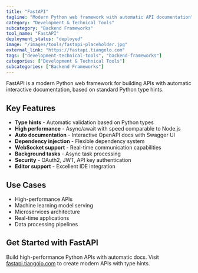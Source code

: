 ```yaml
---
title: "FastAPI"
tagline: "Modern Python web framework with automatic API documentation"
category: "Development & Technical Tools"
subcategory: "Backend Frameworks"
tool_name: "FastAPI"
deployment_status: "deployed"
image: "/images/tools/fastapi-placeholder.jpg"
external_link: "https://fastapi.tiangolo.com"
tags: ["development-technical-tools", "backend-frameworks"]
categories: ["Development & Technical Tools"]
subcategories: ["Backend Frameworks"]
---
```

FastAPI is a modern Python web framework for building APIs with automatic interactive documentation, based on standard Python type hints.

## Key Features

- **Type hints** - Automatic validation based on Python types
- **High performance** - Async/await with speed comparable to Node.js
- **Auto documentation** - Interactive OpenAPI docs with Swagger UI
- **Dependency injection** - Flexible dependency system
- **WebSocket support** - Real-time communication capabilities
- **Background tasks** - Async task processing
- **Security** - OAuth2, JWT, API key authentication
- **Editor support** - Excellent IDE integration

## Use Cases

- High-performance APIs
- Machine learning model serving
- Microservices architecture
- Real-time applications
- Data processing pipelines

## Get Started with FastAPI

Build high-performance Python APIs with automatic docs. Visit [fastapi.tiangolo.com](https://fastapi.tiangolo.com) to create modern APIs with type hints.